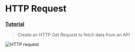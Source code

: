 # HTTP Request
### [Tutorial](https://designcode.io/swiftui-advanced-handbook-http-request)
> Create an HTTP Get Request to fetch data from an API


![HTTP request](https://github.com/user-attachments/assets/a9728a2f-3f06-49f9-ab16-e21b1f51d8da)

